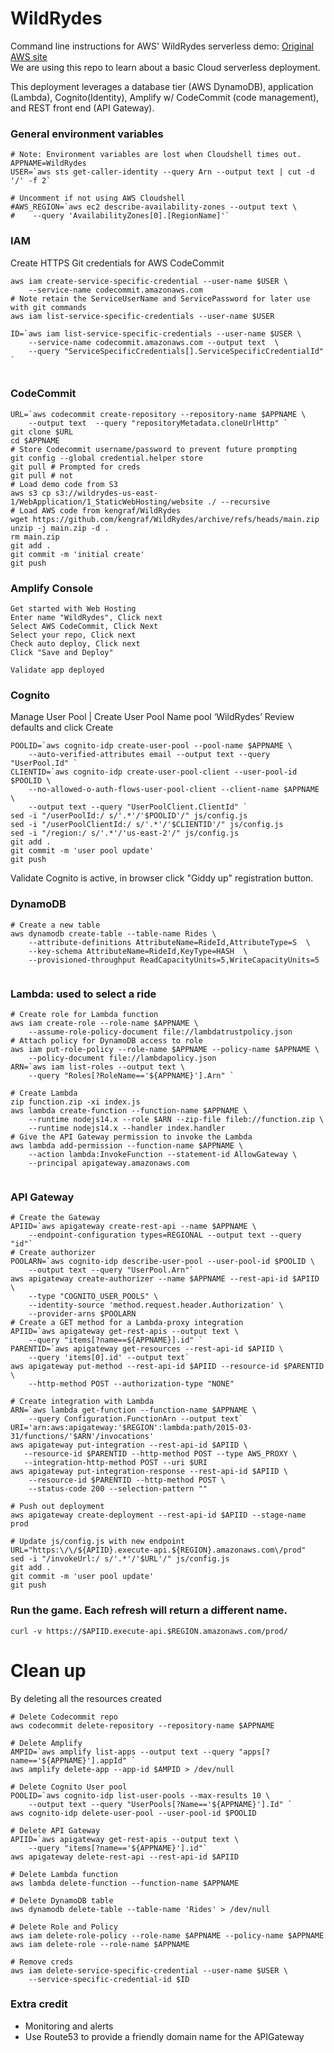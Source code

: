 # WildRydes
Command line instructions for AWS' WildRydes serverless demo: [Original AWS site](https://aws.amazon.com/getting-started/hands-on/build-serverless-web-app-lambda-apigateway-s3-dynamodb-cognito/)  
We are using this repo to learn about a basic Cloud serverless deployment.

This deployment leverages a database tier (AWS DynamoDB), application (Lambda), Cognito(Identity), Amplify w/ CodeCommit (code management), and REST front end (API Gateway).

### General environment variables
```
# Note: Environment variables are lost when Cloudshell times out.
APPNAME=WildRydes
USER=`aws sts get-caller-identity --query Arn --output text | cut -d '/' -f 2`

# Uncomment if not using AWS Cloudshell
#AWS_REGION=`aws ec2 describe-availability-zones --output text \
#    --query 'AvailabilityZones[0].[RegionName]'`  

```

### IAM
Create HTTPS Git credentials for AWS CodeCommit
```
aws iam create-service-specific-credential --user-name $USER \
    --service-name codecommit.amazonaws.com
# Note retain the ServiceUserName and ServicePassword for later use with git commands
aws iam list-service-specific-credentials --user-name $USER  

ID=`aws iam list-service-specific-credentials --user-name $USER \
    --service-name codecommit.amazonaws.com --output text  \
    --query "ServiceSpecificCredentials[].ServiceSpecificCredentialId" `  
    
```

### CodeCommit
```
URL=`aws codecommit create-repository --repository-name $APPNAME \
	--output text  --query "repositoryMetadata.cloneUrlHttp" `
git clone $URL
cd $APPNAME
# Store Codecommit username/password to prevent future prompting
git config --global credential.helper store
git pull # Prompted for creds
git pull # not
# Load demo code from S3
aws s3 cp s3://wildrydes-us-east-1/WebApplication/1_StaticWebHosting/website ./ --recursive
# Load AWS code from kengraf/WildRydes
wget https://github.com/kengraf/WildRydes/archive/refs/heads/main.zip
unzip -j main.zip -d .
rm main.zip
git add .
git commit -m 'initial create'
git push  

```

### Amplify Console
```
Get started with Web Hosting
Enter name "WildRydes", Click next
Select AWS CodeCommit, Click Next
Select your repo, Click next
Check auto deploy, Click next
Click "Save and Deploy"

Validate app deployed
```

### Cognito
Manage User Pool | Create User Pool
Name pool ‘WildRydes’
Review defaults and click Create
```
POOLID=`aws cognito-idp create-user-pool --pool-name $APPNAME \
	--auto-verified-attributes email --output text --query "UserPool.Id" `
CLIENTID=`aws cognito-idp create-user-pool-client --user-pool-id $POOLID \
	--no-allowed-o-auth-flows-user-pool-client --client-name $APPNAME \
	--output text --query "UserPoolClient.ClientId" `
sed -i "/userPoolId:/ s/'.*'/'$POOLID'/" js/config.js
sed -i "/userPoolClientId:/ s/'.*'/'$CLIENTID'/" js/config.js
sed -i "/region:/ s/'.*'/'us-east-2'/" js/config.js
git add .
git commit -m 'user pool update'
git push  

```

Validate Cognito is active, in browser click "Giddy up" registration button.


### DynamoDB
```
# Create a new table
aws dynamodb create-table --table-name Rides \
    --attribute-definitions AttributeName=RideId,AttributeType=S  \
    --key-schema AttributeName=RideId,KeyType=HASH  \
    --provisioned-throughput ReadCapacityUnits=5,WriteCapacityUnits=5  
    
```

### Lambda: used to select a ride
```
# Create role for Lambda function
aws iam create-role --role-name $APPNAME \
    --assume-role-policy-document file://lambdatrustpolicy.json
# Attach policy for DynamoDB access to role
aws iam put-role-policy --role-name $APPNAME --policy-name $APPNAME \
    --policy-document file://lambdapolicy.json
ARN=`aws iam list-roles --output text \
    --query "Roles[?RoleName=='${APPNAME}'].Arn" `

# Create Lambda
zip function.zip -xi index.js
aws lambda create-function --function-name $APPNAME \
    --runtime nodejs14.x --role $ARN --zip-file fileb://function.zip \
    --runtime nodejs14.x --handler index.handler
# Give the API Gateway permission to invoke the Lambda
aws lambda add-permission --function-name $APPNAME \
    --action lambda:InvokeFunction --statement-id AllowGateway \
    --principal apigateway.amazonaws.com  
    
```
### API Gateway
```
# Create the Gateway
APIID=`aws apigateway create-rest-api --name $APPNAME \
    --endpoint-configuration types=REGIONAL --output text --query "id"`
# Create authorizer
POOLARN=`aws cognito-idp describe-user-pool --user-pool-id $POOLID \
    --output text --query "UserPool.Arn"`
aws apigateway create-authorizer --name $APPNAME --rest-api-id $APIID \
	--type "COGNITO_USER_POOLS" \
    --identity-source 'method.request.header.Authorization' \
    --provider-arns $POOLARN
# Create a GET method for a Lambda-proxy integration
APIID=`aws apigateway get-rest-apis --output text \
    --query "items[?name==${APPNAME}].id" `
PARENTID=`aws apigateway get-resources --rest-api-id $APIID \
	--query 'items[0].id' --output text`
aws apigateway put-method --rest-api-id $APIID --resource-id $PARENTID \
	--http-method POST --authorization-type "NONE"

# Create integration with Lambda
ARN=`aws lambda get-function --function-name $APPNAME \
    --query Configuration.FunctionArn --output text`
URI='arn:aws:apigateway:'$REGION':lambda:path/2015-03-31/functions/'$ARN'/invocations'
aws apigateway put-integration --rest-api-id $APIID \
   --resource-id $PARENTID --http-method POST --type AWS_PROXY \
   --integration-http-method POST --uri $URI
aws apigateway put-integration-response --rest-api-id $APIID \
    --resource-id $PARENTID --http-method POST \
    --status-code 200 --selection-pattern "" 

# Push out deployment
aws apigateway create-deployment --rest-api-id $APIID --stage-name prod

# Update js/config.js with new endpoint
URL="https:\/\/${APIID}.execute-api.${REGION}.amazonaws.com\/prod"
sed -i "/invokeUrl:/ s/'.*'/'$URL'/" js/config.js
git add .
git commit -m 'user pool update'
git push  

```

### Run the game.  Each refresh will return a different name.
```
curl -v https://$APIID.execute-api.$REGION.amazonaws.com/prod/  

```

# Clean up
By deleting all the resources created
```
# Delete Codecommit repo
aws codecommit delete-repository --repository-name $APPNAME

# Delete Amplify
AMPID=`aws amplify list-apps --output text --query "apps[?name=='${APPNAME}'].appId" `
aws amplify delete-app --app-id $AMPID > /dev/null

# Delete Cognito User pool
POOLID=`aws cognito-idp list-user-pools --max-results 10 \
	--output text --query "UserPools[?Name=='${APPNAME}'].Id" `
aws cognito-idp delete-user-pool --user-pool-id $POOLID

# Delete API Gateway
APIID=`aws apigateway get-rest-apis --output text \
    --query "items[?name=='${APPNAME}'].id"`
aws apigateway delete-rest-api --rest-api-id $APIID

# Delete Lambda function
aws lambda delete-function --function-name $APPNAME

# Delete DynamoDB table
aws dynamodb delete-table --table-name 'Rides' > /dev/null

# Delete Role and Policy
aws iam delete-role-policy --role-name $APPNAME --policy-name $APPNAME
aws iam delete-role --role-name $APPNAME

# Remove creds
aws iam delete-service-specific-credential --user-name $USER \
    --service-specific-credential-id $ID  

```

### Extra credit
- Monitoring and alerts
- Use Route53 to provide a friendly domain name for the APIGateway
